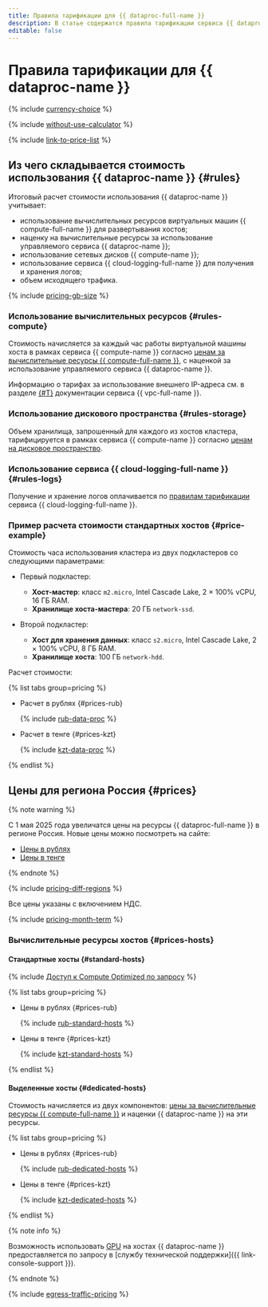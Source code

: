 ```yaml
---
title: Правила тарификации для {{ dataproc-full-name }}
description: В статье содержатся правила тарификации сервиса {{ dataproc-name }}.
editable: false
---
```


# Правила тарификации для {{ dataproc-name }}


{% include [currency-choice](../_includes/pricing/currency-choice.md) %}


{% include [without-use-calculator](../_includes/pricing/without-use-calculator.md) %}

{% include [link-to-price-list](../_includes/pricing/link-to-price-list.md) %}

## Из чего складывается стоимость использования {{ dataproc-name }} {#rules}

Итоговый расчет стоимости использования {{ dataproc-name }} учитывает:

* использование вычислительных ресурсов виртуальных машин {{ compute-full-name }} для развертывания хостов;
* наценку на вычислительные ресурсы за использование управляемого сервиса {{ dataproc-name }};
* использование сетевых дисков {{ compute-name }};
* использование сервиса {{ cloud-logging-full-name }} для получения и хранения логов;
* объем исходящего трафика.

{% include [pricing-gb-size](../_includes/pricing-gb-size.md) %}

### Использование вычислительных ресурсов {#rules-compute}

Стоимость начисляется за каждый час работы виртуальной машины хоста в рамках сервиса {{ compute-name }} согласно [ценам за вычислительные ресурсы {{ compute-full-name }}](../compute/pricing.md#prices), с наценкой за использование управляемого сервиса {{ dataproc-name }}.

Информацию о тарифах за использование внешнего IP-адреса см. в разделе [{#T}](../vpc/pricing.md) документации сервиса {{ vpc-full-name }}.

### Использование дискового пространства {#rules-storage}

Объем хранилища, запрошенный для каждого из хостов кластера, тарифицируется в рамках сервиса {{ compute-name }} согласно [ценам на дисковое пространство](../compute/pricing.md#prices-storage).

### Использование сервиса {{ cloud-logging-full-name }} {#rules-logs}

Получение и хранение логов оплачивается по [правилам тарификации](../logging/pricing.md) сервиса {{ cloud-logging-full-name }}.

### Пример расчета стоимости стандартных хостов {#price-example}

Стоимость часа использования кластера из двух подкластеров со следующими параметрами:

* Первый подкластер:
  * **Хост-мастер**: класс `m2.micro`, Intel Cascade Lake, 2 × 100% vCPU, 16 ГБ RAM.
  * **Хранилище хоста-мастера**: 20 ГБ `network-ssd`.

* Второй подкластер:
  * **Хост для хранения данных**: класс `s2.micro`, Intel Cascade Lake, 2 × 100% vCPU, 8 ГБ RAM.
  * **Хранилище хоста**: 100 ГБ `network-hdd`.

Расчет стоимости:


{% list tabs group=pricing %}

- Расчет в рублях {#prices-rub}

  {% include [rub-data-proc](../_pricing_examples/data-processing/rub.md) %}

- Расчет в тенге {#prices-kzt}

  {% include [kzt-data-proc](../_pricing_examples/data-processing/kzt.md) %}

{% endlist %}



## Цены для региона Россия {#prices} 


{% note warning %}

С 1 мая 2025 года увеличатся цены на ресурсы {{ dataproc-full-name }} в регионе Россия. Новые цены можно посмотреть на сайте:

* [Цены в рублях](https://yandex.cloud/ru/price-list?currency=RUB&installationCode=ru&services=dn28hpu6268356q0j8mk)
* [Цены в тенге](https://yandex.cloud/ru/price-list?currency=KZT&installationCode=ru&services=dn28hpu6268356q0j8mk)

{% endnote %}



{% include [pricing-diff-regions](../_includes/pricing-diff-regions.md) %}


Все цены указаны с включением НДС.



{% include [pricing-month-term](../_includes/mdb/pricing-month-term.md) %}

### Вычислительные ресурсы хостов {#prices-hosts}

#### Стандартные хосты {#standard-hosts}


{% include [Доступ к Compute Optimized по запросу](../_includes/mdb/note-compute-optimized-request.md) %}

{% list tabs group=pricing %}

- Цены в рублях {#prices-rub}

  {% include [rub-standard-hosts](../_pricing/data-processing/rub-standard-hosts.md) %}

- Цены в тенге {#prices-kzt}

  {% include [kzt-standard-hosts](../_pricing/data-processing/kzt-standard-hosts.md) %}

{% endlist %}



#### Выделенные хосты {#dedicated-hosts}

Стоимость начисляется из двух компонентов: [цены за вычислительные ресурсы {{ compute-full-name }}](../compute/pricing.md#prices-dedicated-host) и наценки {{ dataproc-name }} на эти ресурсы.


{% list tabs group=pricing %}

- Цены в рублях {#prices-rub}

  {% include [rub-dedicated-hosts](../_pricing/data-processing/rub-dedicated-hosts.md) %}

- Цены в тенге {#prices-kzt}

  {% include [kzt-dedicated-hosts](../_pricing/data-processing/kzt-dedicated-hosts.md) %}

{% endlist %}



{% note info %}

Возможность использовать [GPU](../glossary/gpu.md) на хостах {{ dataproc-name }} предоставляется по запросу в [службу технической поддержки]({{ link-console-support }}).

{% endnote %}

{% include [egress-traffic-pricing](../_includes/egress-traffic-pricing.md) %}
